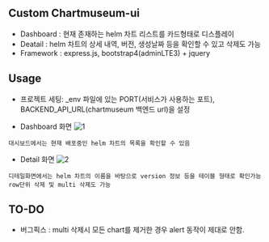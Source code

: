 ## Custom Chartmuseum-ui

 - Dashboard : 현재 존재하는 helm 차트 리스트를 카드형태로 디스플레이
 - Deatail : helm 차트의 상세 내역, 버전, 생성날짜 등을 확인할 수 있고 삭제도 가능
 - Framework : express.js, bootstrap4(adminLTE3) + jquery

## Usage
 
- 프로젝트 세팅: _env 파일에 있는 PORT(서비스가 사용하는 포트), BACKEND_API_URL(chartmuseum 백엔드 url)을 설정

 - Dashboard 화면
 ![1](https://user-images.githubusercontent.com/37721713/91919265-503a4380-ed00-11ea-8e55-42901f55d533.PNG)
 
 ```
 대시보드에서는 현재 배포중인 helm 차트의 목록을 확인할 수 있음
 ```

 - Detail 화면
 ![2](https://user-images.githubusercontent.com/37721713/91919267-516b7080-ed00-11ea-95fe-8ea24df613fd.PNG)

```
디테일화면에서는 helm 차트의 이름을 바탕으로 version 정보 등을 테이블 형태로 확인가능
row단위 삭제 및 multi 삭제도 가능
```

## TO-DO

- 버그픽스 : multi 삭제시 모든 chart를 제거한 경우 alert 동작이 제대로 안함.
